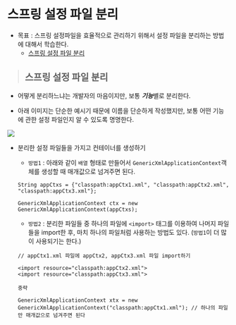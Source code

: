 # 스프링 설정 파일 분리

+ 목표 : 스프링 설정파일을 효율적으로 관리하기 위해서 설정 파일을 분리하는 방법에 대해서 학습한다.
    + [스프링 설정 파일 분리]()

> ## 스프링 설정 파일 분리

+ 어떻게 분리하느냐는 개발자의 마음이지만, 보통 ***기능***별로 분리한다.

+ 아래 이미지는 단순한 예시기 때문에 이름을 단순하게 작성했지만, 보통 어떤 기능에 관한 설정 파일인지 알 수 있도록 명명한다.

<img src="img1">

+ 분리한 설정 파일들을 가지고 컨테이너를 생성하기
    + `방법1` : 아래와 같이 `배열` 형태로 만들어서 `GenericXmlApplicationContext`객체를 생성할 때 매개값으로 넘겨주면 된다.

    ```
    String appCtxs = {"classpath:appCtx1.xml", "classpath:appCtx2.xml", "classpath:appCtx3.xml"};

    GenericXmlApplicationContext ctx = new GenericXmlApplicationContext(appCtxs);
    ```

    + `방법2` : 분리한 파일들 중 하나의 파일에 `<import>` 태그를 이용하여 나머지 파일들을 import한 후, 마치 하나의 파일처럼 사용하는 방법도 있다. (`방법1`이 더 많이 사용되기는 한다.)

    ```
    // appCtx1.xml 파일에 appCtx2, appCtx3.xml 파일 import하기

    <import resource="classpath:appCtx2.xml">
    <import resource="classpath:appCtx3.xml">

    중략
    ```

    ```
    GenericXmlApplicationContext xtx = new GenericXmlApplicationContext("classpath:appCtx1.xml"); // 하나의 파일만 매개값으로 넘겨주면 된다
    ```